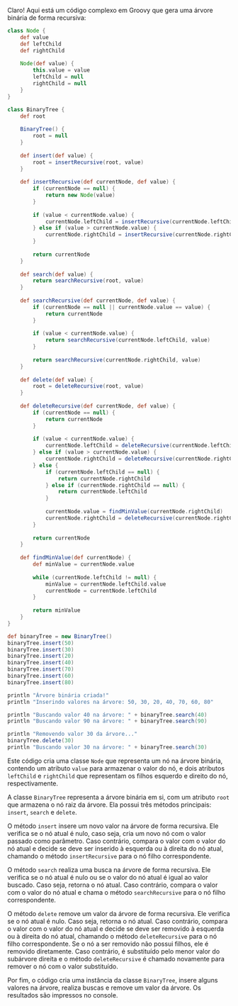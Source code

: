 Claro! Aqui está um código complexo em Groovy que gera uma árvore binária de forma recursiva:

```groovy
class Node {
    def value
    def leftChild
    def rightChild
    
    Node(def value) {
        this.value = value
        leftChild = null
        rightChild = null
    }
}

class BinaryTree {
    def root
    
    BinaryTree() {
        root = null
    }
    
    def insert(def value) {
        root = insertRecursive(root, value)
    }
    
    def insertRecursive(def currentNode, def value) {
        if (currentNode == null) {
            return new Node(value)
        }
        
        if (value < currentNode.value) {
            currentNode.leftChild = insertRecursive(currentNode.leftChild, value)
        } else if (value > currentNode.value) {
            currentNode.rightChild = insertRecursive(currentNode.rightChild, value)
        }
        
        return currentNode
    }
    
    def search(def value) {
        return searchRecursive(root, value)
    }
    
    def searchRecursive(def currentNode, def value) {
        if (currentNode == null || currentNode.value == value) {
            return currentNode
        }
        
        if (value < currentNode.value) {
            return searchRecursive(currentNode.leftChild, value)
        }
        
        return searchRecursive(currentNode.rightChild, value)
    }
    
    def delete(def value) {
        root = deleteRecursive(root, value)
    }
    
    def deleteRecursive(def currentNode, def value) {
        if (currentNode == null) {
            return currentNode
        }
        
        if (value < currentNode.value) {
            currentNode.leftChild = deleteRecursive(currentNode.leftChild, value)
        } else if (value > currentNode.value) {
            currentNode.rightChild = deleteRecursive(currentNode.rightChild, value)
        } else {
            if (currentNode.leftChild == null) {
                return currentNode.rightChild
            } else if (currentNode.rightChild == null) {
                return currentNode.leftChild
            }
            
            currentNode.value = findMinValue(currentNode.rightChild)
            currentNode.rightChild = deleteRecursive(currentNode.rightChild, currentNode.value)
        }
        
        return currentNode
    }
    
    def findMinValue(def currentNode) {
        def minValue = currentNode.value
        
        while (currentNode.leftChild != null) {
            minValue = currentNode.leftChild.value
            currentNode = currentNode.leftChild
        }
        
        return minValue
    }
}

def binaryTree = new BinaryTree()
binaryTree.insert(50)
binaryTree.insert(30)
binaryTree.insert(20)
binaryTree.insert(40)
binaryTree.insert(70)
binaryTree.insert(60)
binaryTree.insert(80)

println "Árvore binária criada!"
println "Inserindo valores na árvore: 50, 30, 20, 40, 70, 60, 80"

println "Buscando valor 40 na árvore: " + binaryTree.search(40)
println "Buscando valor 90 na árvore: " + binaryTree.search(90)

println "Removendo valor 30 da árvore..."
binaryTree.delete(30)
println "Buscando valor 30 na árvore: " + binaryTree.search(30)
```

Este código cria uma classe `Node` que representa um nó na árvore binária, contendo um atributo `value` para armazenar o valor do nó, e dois atributos `leftChild` e `rightChild` que representam os filhos esquerdo e direito do nó, respectivamente. 

A classe `BinaryTree` representa a árvore binária em si, com um atributo `root` que armazena o nó raiz da árvore. Ela possui três métodos principais: `insert`, `search` e `delete`. 

O método `insert` insere um novo valor na árvore de forma recursiva. Ele verifica se o nó atual é nulo, caso seja, cria um novo nó com o valor passado como parâmetro. Caso contrário, compara o valor com o valor do nó atual e decide se deve ser inserido à esquerda ou à direita do nó atual, chamando o método `insertRecursive` para o nó filho correspondente.

O método `search` realiza uma busca na árvore de forma recursiva. Ele verifica se o nó atual é nulo ou se o valor do nó atual é igual ao valor buscado. Caso seja, retorna o nó atual. Caso contrário, compara o valor com o valor do nó atual e chama o método `searchRecursive` para o nó filho correspondente.

O método `delete` remove um valor da árvore de forma recursiva. Ele verifica se o nó atual é nulo. Caso seja, retorna o nó atual. Caso contrário, compara o valor com o valor do nó atual e decide se deve ser removido à esquerda ou à direita do nó atual, chamando o método `deleteRecursive` para o nó filho correspondente. Se o nó a ser removido não possui filhos, ele é removido diretamente. Caso contrário, é substituído pelo menor valor do subárvore direita e o método `deleteRecursive` é chamado novamente para remover o nó com o valor substituído.

Por fim, o código cria uma instância da classe `BinaryTree`, insere alguns valores na árvore, realiza buscas e remove um valor da árvore. Os resultados são impressos no console.